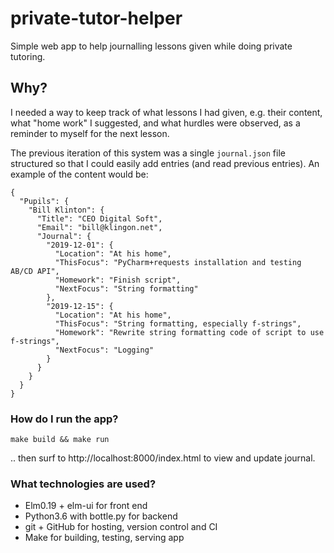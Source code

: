 # private-tutor-helper

Simple web app to help journalling lessons given while doing private tutoring.


## Why?

I needed a way to keep track of what lessons I had given, e.g. their content, what "home work" I suggested, and what hurdles were observed, as a reminder to myself for the next lesson.

The previous iteration of this system was a single `journal.json` file structured so that I could easily add entries (and read previous entries). An example of the content would be:

```
{
  "Pupils": {
    "Bill Klinton": {
      "Title": "CEO Digital Soft",
      "Email": "bill@klingon.net",
      "Journal": {
        "2019-12-01": {
          "Location": "At his home",
          "ThisFocus": "PyCharm+requests installation and testing AB/CD API",
          "Homework": "Finish script",
          "NextFocus": "String formatting"
        },
        "2019-12-15": {
          "Location": "At his home",
          "ThisFocus": "String formatting, especially f-strings",
          "Homework": "Rewrite string formatting code of script to use f-strings",
          "NextFocus": "Logging"
        }
      }
    }
  }
}
```

### How do I run the app?

    make build && make run

.. then surf to http://localhost:8000/index.html to view and update journal.


### What technologies are used?

  - Elm0.19 + elm-ui for front end
  - Python3.6 with bottle.py for backend
  - git + GitHub for hosting, version control and CI
  - Make for building, testing, serving app

